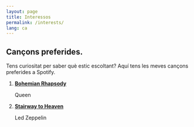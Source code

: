 ```yaml
---
layout: page
title: Interessos
permalink: /interests/
lang: ca
---
```


<div id="stats">





<h2>Cançons preferides.</h2>

<p>Tens curiositat per saber què estic escoltant? Aquí tens les meves cançons preferides a Spotify.</p>

<ol id="top-spotify-tracks">
    <li>
        <a target="_blank" rel="noopener noreferrer" href="https://open.spotify.com/track/4iV5W9uYEdYUVa79Axb7Rh"><strong>Bohemian Rhapsody</strong></a>
        <p>Queen</p>
    </li>
    <li>
        <a target="_blank" rel="noopener noreferrer" href="https://open.spotify.com/track/02M6vucOvmRfMxTXDUwRXu"><strong>Stairway to Heaven</strong></a>
        <p>Led Zeppelin</p>
    </li>
</ol>

</div>
